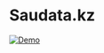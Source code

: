 # Saudata.kz

[![Demo](https://img.shields.io/badge/Demo-View%20Demo-blue)](https://vladimirsergienko1.github.io/Saudata.kz/)
